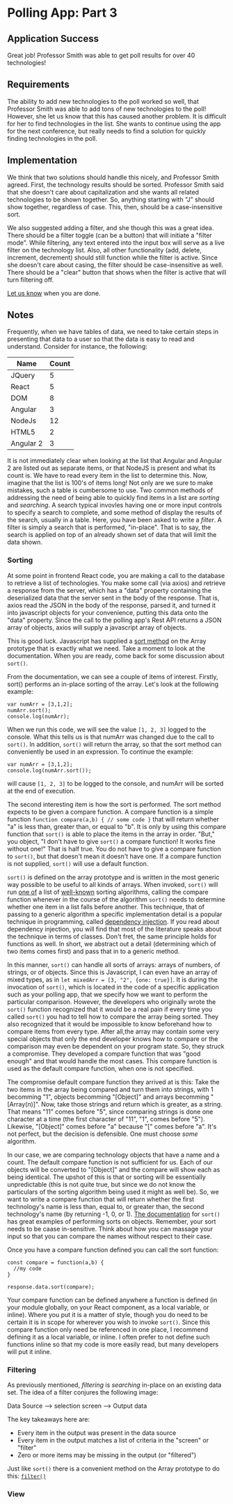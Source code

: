 # Polling App: Part 3

## Application Success

Great job! Professor Smith was able to get poll results for over 40 technologies!

## Requirements

The ability to add new technologies to the poll worked so well, that Professor Smith was able to add tons of new technologies to the poll!
However, she let us know that this has caused another problem. It is difficult for her to find technologies in the list. She wants to continue
using the app for the next conference, but really needs to find a solution for quickly finding technologies in the poll.

## Implementation

We think that two solutions should handle this nicely, and Professor Smith agreed. First, the technology results should be sorted. Professor Smith said that
she doesn't care about capitalization and she wants all related technologies to be shown together. So, anything starting with "J" should show together, regardless of 
case. This, then, should be a case-insensitive sort. 

We also suggested adding a filter, and she though this was a great idea. There should be a filter toggle (can be a button) that will initiate a "filter mode". While
filtering, any text entered into the input box will serve as a live filter on the technology list. Also, all other functionality (add, delete, increment, decrement) should
still function while the filter is active. Since she doesn't care about casing, the filter should be case-insensitive as well. There should be a "clear" button that shows when the filter is active that will turn filtering off.

[Let us know](https://github.com/un-loop/PollProject/blob/master/PART4.md) when you are done.

## Notes

Frequently, when we have tables of data, we need to take certain steps in presenting that data to a user so that the data is easy to read and understand. Consider for instance, the following:

| Name      | Count |
| --------  | ----- |
| JQuery    |     5 |
| React     |     5 |
| DOM       |     8 |
| Angular   |     3 |
| NodeJs    |    12 |
| HTML5     |     2 |
| Angular 2 |     3 |

It is not immediately clear when looking at the list that Angular and Angular 2 are listed out as separate items, or that NodeJS is present and what its count is. We have to read every item in the list to determine this. Now, imagine that the list is 100's of items long! Not only are we sure to make mistakes, such a table is cumbersome to use. Two common methods of addressing the need of being able to quickly find items in a list are *sorting* and *searching*. A search typical invovles having one or more input controls to specify a search to complete, and some method of display the results of the search, usually in a table. Here, you have been asked to write a *filter*. A filter is simply a search that is performed, "in-place". That is to say, the search is applied on top of an already shown set of data that will limit the data shown.

### Sorting

At some point in frontend React code, you are making a call to the database to retrieve a list of technologies. You make some call (via axios) and retrieve a response from the server, which has a "data" property containing the deserialized data that the server sent in the body of the response. That is, axios read the JSON in the body of the response, parsed it, and turned it into javascript objects for your convenience, putting this data onto the "data" property. Since the call to the polling app's Rest API returns a JSON array of objects, axios will supply a javascript array of objects.

This is good luck. Javascript has supplied a [sort method](https://developer.mozilla.org/en-US/docs/Web/JavaScript/Reference/Global_Objects/Array/sort) on the Array prototype that is exactly what we need. Take a moment to look at the documentation. When you are ready, come back for some discussion about `sort()`.

From the documentation, we can see a couple of items of interest. Firstly, sort() performs an in-place sorting of the array. Let's look at the following example:
```
var numArr = [3,1,2];
numArr.sort();
console.log(numArr);
```
When we run this code, we will see the value `[1, 2, 3]` logged to the console. What this tells us is that numArr was changed due to the call to `sort()`. In addition, `sort()` will return the array, so that the sort method can conveniently be used in an expression. To continue the example:

```
var numArr = [3,1,2];
console.log(numArr.sort());
```

will cause `[1, 2, 3]` to be logged to the console, and numArr will be sorted at the end of execution.

The second interesting item is how the sort is performed. The sort method expects to be given a compare function. A compare function is a simple function `function compare(a,b) { // some code }` that will return whether "a" is less than, greater than, or equal to "b". It is only by using this compare function that `sort()` is able to place the items in the array in order.  "But," you object, "I don't have to give `sort()` a compare function! It works fine without one!" That is half true. You do not have to give a compare function to `sort()`, but that doesn't mean it doesn't have one. If a compare function is not supplied, `sort()` will use a default function.

`sort()` is defined on the array prototype and is written in the most generic way possible to be useful to all kinds of arrays. When invoked, `sort()` will run [one of](https://stackoverflow.com/questions/234683/javascript-array-sort-implementation) a list of [well-known](https://www.geeksforgeeks.org/sorting-algorithms/) sorting algorithms, calling the compare function whenever in the course of the algorithm `sort()` needs to determine whether one item in a list falls before another. This technique, that of passing to a generic algorithm a specific implementation detail is a popular technique in programming, called [dependency injection](https://medium.freecodecamp.org/a-quick-intro-to-dependency-injection-what-it-is-and-when-to-use-it-7578c84fa88f). If you read about dependency injection, you will find that most of the literature speaks about the technique in terms of classes. Don't fret, the same principle holds for functions as well. In short, we abstract out a detail (determining which of two items comes first) and pass that in to a generic method.

In this manner, `sort()` can handle all sorts of arrays: arrays of numbers, of strings, or of objects. Since this is Javascript, I can even have an array of mixed types, as in `let mixedArr = [3, "2", {one: true}]`. It is during the invocation of `sort()`, which is located in the code of a specific application such as your polling app, that we specify how we want to perform the particular comparison. However, the developers who originally wrote the `sort()` function recognized that it would be a real pain if every time you called `sort()` you had to tell how to compare the array being sorted. They also recognized that it would be impossible to know beforehand how to compare items from every type. After all,the array may contain some very special objects that only the end developer knows how to compare or the comparison may even be dependent on your program state. So, they struck a compromise. They developed a compare function that was "good enough" and that would handle the most cases. This compare function is used as the default compare function, when one is not specified.

The compromise default compare function they arrived at is this: Take the two items in the array being compared and turn them into strings, with 1 becomming "1", objects becomming "[Object]" and arrays becomming "[Array(*n*)]". Now, take those strings and return which is greater, as a string. That means "11" comes before "5", since comparing strings is done one character at a time (the first character of "11", "1", comes before "5"). Likewise, "[Object]" comes before "a" because "\[" comes before "a". It's not perfect, but the decision is defensible. One must choose *some* algorithm. 

In our case, we are comparing technology objects that have a name and a count. The default compare function is not sufficient for us. Each of our objects will be converted to "[Object]" and the compare will show each as being identical. The upshot of this is that or sorting will be essentially unpredictable (this is not quite true, but since we do not know the particulars of the sorting algorithm being used it might as well be). So, we want to write a compare function that will return whether the first technology's name is less than, equal to, or greater than, the second technology's name (by returning -1, 0, or 1). [The documentation](https://developer.mozilla.org/en-US/docs/Web/JavaScript/Reference/Global_Objects/Array/sort) for `sort()` has great examples of performing sorts on objects. Remember, your sort needs to be caase in-sensitive. Think about how you can massage your input so that you can compare the names without respect to their case.

Once you have a compare function defined you can call the sort function:

```
const compare = function(a,b) {
  //my code
}

response.data.sort(compare);
```

Your compare function can be defined anywhere a function is defined (in your module globally, on your React component, as a local variable, or inline). Where you put it is a matter of style, though you do need to be certain it is in scope for wherever you wish to invoke `sort()`. Since this compare function only need be referenced in one place, I recommend defining it as a local variable, or inline. I often prefer to not define such functions inline so that my code is more easily read, but many developers will put it inline.

### Filtering

As previously mentioned, *filtering* is *searching* in-place on an existing data set. The idea of a filter conjures the following image:

Data Source --> selection screen --> Output data

The key takeaways here are:
- Every item in the output was present in the data source
- Every item in the output matches a list of criteria in the "screen" or "filter"
- Zero or more items may be missing in the output (or "filtered")

Just like `sort()` there is a convenient method on the Array prototype to do this: [`filter()`](https://developer.mozilla.org/en-US/docs/Web/JavaScript/Reference/Global_Objects/Array/filter)

### View



